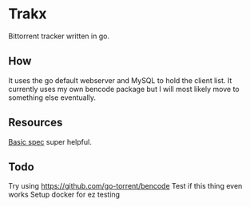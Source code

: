 # Trakx

Bittorrent tracker written in go.

## How

It uses the go default webserver and MySQL to hold the client list.
It currently uses my own bencode package but I will most likely move to something else eventually.

## Resources

[Basic spec](https://wiki.theory.org/index.php/BitTorrentSpecification) super helpful.

## Todo

Try using https://github.com/go-torrent/bencode
Test if this thing even works
Setup docker for ez testing
